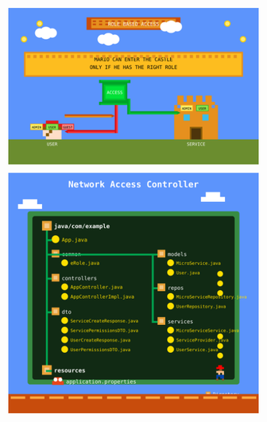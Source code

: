 ![Network Access Controller](mario_rbac_pixel_art.svg)


![Network Access Controller](project_map_mario.svg)
